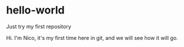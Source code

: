 # hello-world
Just try my first repository 



Hi. I'm Nico, it's my first time here in git, and we will see how it will go.
